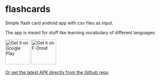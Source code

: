 # flashcards
Simple flash card android app with csv files as input.

The app is meant for stuff like learning vocabulary of different languages.

[<img src="https://play.google.com/intl/en_us/badges/images/generic/en-play-badge.png"
     alt="Get it on Google Play"
     height="80">](https://play.google.com/store/apps/details?id=com.quchen.flashcard)
[<img src="https://f-droid.org/badge/get-it-on.png"
     alt="Get it on F-Droid"
     height="80">](https://f-droid.org/packages/com.quchen.flashcard/)

[Or get the latest APK directly from the Github repo](app/release/app-release.apk)
